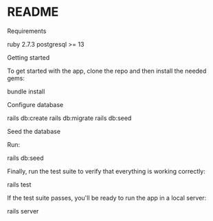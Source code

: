# README

Requirements

ruby 2.7.3
postgresql >= 13

Getting started

To get started with the app, clone the repo and then install the needed gems:

bundle install

Configure database

rails db:create
rails db:migrate
rails db:seed

Seed the database

Run:

rails db:seed

Finally, run the test suite to verify that everything is working correctly:

rails test

If the test suite passes, you'll be ready to run the app in a local server:

rails server
